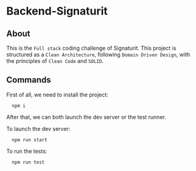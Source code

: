 # Backend-Signaturit

## About

This is the `Full stack` coding challenge of Signaturit.
This project is structured as a `Clean Architecture`, following `Domain Driven Design`, with the principles of `Clean Code` and `SOLID`.

## Commands

First of all, we need to install the project: 

```
  npm i
```

After that, we can both launch the dev server or the test runner.

To launch the dev server:

```
  npm run start
```

To run the tests:

```
  npm run test
```